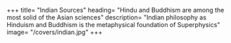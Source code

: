 +++
title= "Indian Sources"
heading= "Hindu and Buddhism are among the most solid of the Asian sciences"
description= "Indian philosophy as Hinduism and Buddhism is the metaphysical foundation of Superphysics"
image= "/covers/indian.jpg"
+++
